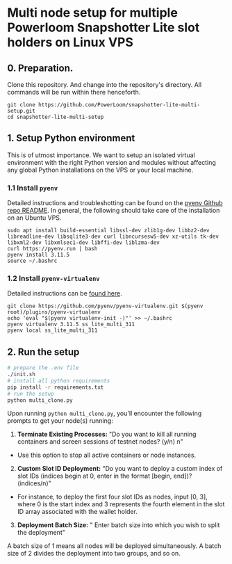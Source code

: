# Multi node setup for multiple Powerloom Snapshotter Lite slot holders on Linux VPS

## 0. Preparation.

Clone this repository. And change into the repository's directory. All commands will be run within there henceforth.

```
git clone https://github.com/PowerLoom/snapshotter-lite-multi-setup.git
cd snapshotter-lite-multi-setup
```

## 1. Setup Python environment

This is of utmost importance. We want to setup an isolated virtual environment with the right Python version and modules without affecting any global Python installations on the VPS or your local machine.

### 1.1 Install `pyenv`

Detailed instructions and troubleshotting can be found on the [pyenv Github repo README](https://github.com/pyenv/pyenv?tab=readme-ov-file#installation). In general, the following should take care of the installation on an Ubuntu VPS.

```
sudo apt install build-essential libssl-dev zlib1g-dev libbz2-dev libreadline-dev libsqlite3-dev curl libncursesw5-dev xz-utils tk-dev libxml2-dev libxmlsec1-dev libffi-dev liblzma-dev
curl https://pyenv.run | bash
pyenv install 3.11.5
source ~/.bashrc
```
### 1.2 Install `pyenv-virtualenv`

Detailed instructions can be [found here](https://github.com/pyenv/pyenv-virtualenv).

```
git clone https://github.com/pyenv/pyenv-virtualenv.git $(pyenv root)/plugins/pyenv-virtualenv
echo 'eval "$(pyenv virtualenv-init -)"' >> ~/.bashrc
pyenv virtualenv 3.11.5 ss_lite_multi_311
pyenv local ss_lite_multi_311
```

## 2. Run the setup

```bash
# prepare the .env file
./init.sh
# install all python requirements
pip install -r requirements.txt
# run the setup
python multi_clone.py
```
Upon running `python multi_clone.py`, you'll encounter the following prompts to get your node(s) running: 

1. **Terminate Existing Processes:** "Do you want to kill all running containers and screen sessions of testnet nodes? (y/n) n"

- Use this option to stop all active containers or node instances.

2. **Custom Slot ID Deployment:** "Do you want to deploy a custom index of slot IDs (indices begin at 0, enter in the format [begin, end])? (indices/n)"

- For instance, to deploy the first four slot IDs as nodes, input [0, 3], where 0 is the start index and 3 represents the fourth element in the slot ID array associated with the wallet holder.

3. **Deployment Batch Size:** " Enter batch size into which you wish to split the deployment"

A batch size of 1 means all nodes will be deployed simultaneously. A batch size of 2 divides the deployment into two groups, and so on.
